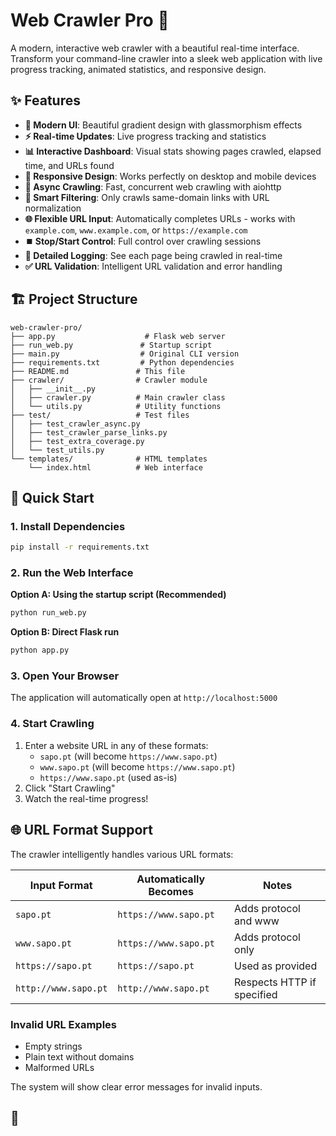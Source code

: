 # Web Crawler Pro 🚀

A modern, interactive web crawler with a beautiful real-time interface. Transform your command-line crawler into a sleek web application with live progress tracking, animated statistics, and responsive design.

## ✨ Features

- **🎨 Modern UI**: Beautiful gradient design with glassmorphism effects
- **⚡ Real-time Updates**: Live progress tracking and statistics
- **📊 Interactive Dashboard**: Visual stats showing pages crawled, elapsed time, and URLs found
- **📱 Responsive Design**: Works perfectly on desktop and mobile devices  
- **🔄 Async Crawling**: Fast, concurrent web crawling with aiohttp
- **🎯 Smart Filtering**: Only crawls same-domain links with URL normalization
- **🌐 Flexible URL Input**: Automatically completes URLs - works with `example.com`, `www.example.com`, or `https://example.com`
- **⏹️ Stop/Start Control**: Full control over crawling sessions
- **📝 Detailed Logging**: See each page being crawled in real-time
- **✅ URL Validation**: Intelligent URL validation and error handling

## 🏗️ Project Structure

```
web-crawler-pro/
├── app.py                    # Flask web server
├── run_web.py               # Startup script
├── main.py                  # Original CLI version
├── requirements.txt         # Python dependencies
├── README.md               # This file
├── crawler/                # Crawler module
│   ├── __init__.py
│   ├── crawler.py          # Main crawler class
│   └── utils.py            # Utility functions
├── test/                   # Test files
│   ├── test_crawler_async.py
│   ├── test_crawler_parse_links.py
│   ├── test_extra_coverage.py
│   └── test_utils.py
└── templates/              # HTML templates
    └── index.html          # Web interface
```

## 🚀 Quick Start

### 1. Install Dependencies

```bash
pip install -r requirements.txt
```

### 2. Run the Web Interface

**Option A: Using the startup script (Recommended)**
```bash
python run_web.py
```

**Option B: Direct Flask run**
```bash
python app.py
```

### 3. Open Your Browser

The application will automatically open at `http://localhost:5000`

### 4. Start Crawling

1. Enter a website URL in any of these formats:
   - `sapo.pt` (will become `https://www.sapo.pt`)
   - `www.sapo.pt` (will become `https://www.sapo.pt`) 
   - `https://www.sapo.pt` (used as-is)
2. Click "Start Crawling"
3. Watch the real-time progress!

## 🌐 URL Format Support

The crawler intelligently handles various URL formats:

| Input Format | Automatically Becomes | Notes |
|---|---|---|
| `sapo.pt` | `https://www.sapo.pt` | Adds protocol and www |
| `www.sapo.pt` | `https://www.sapo.pt` | Adds protocol only |
| `https://sapo.pt` | `https://sapo.pt` | Used as provided |
| `http://www.sapo.pt` | `http://www.sapo.pt` | Respects HTTP if specified |

### Invalid URL Examples
- Empty strings
- Plain text without domains  
- Malformed URLs

The system will show clear error messages for invalid inputs.

## 🔧